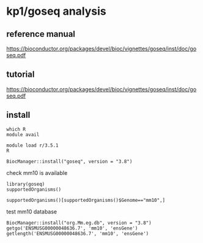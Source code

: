 
# kp1/goseq analysis

## reference manual

https://bioconductor.org/packages/devel/bioc/vignettes/goseq/inst/doc/goseq.pdf

## tutorial

https://bioconductor.org/packages/devel/bioc/vignettes/goseq/inst/doc/goseq.pdf

## install

```{bash}
which R
module avail
```

```{bash}
module load r/3.5.1
R
```

```{r}
BiocManager::install("goseq", version = "3.8")
```

check mm10 is available

```{r}
library(goseq)
supportedOrganisms()
```

```{r}
supportedOrganisms()[supportedOrganisms()$Genome=="mm10",]
```

test mm10 database

```{r}
BiocManager::install("org.Mm.eg.db", version = "3.8")
getgo('ENSMUSG00000048636.7', 'mm10', 'ensGene')
getlength('ENSMUSG00000048636.7', 'mm10', 'ensGene')
```







